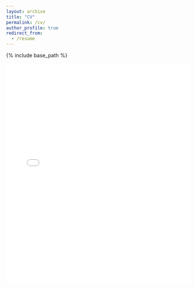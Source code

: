 ```yaml
---
layout: archive
title: "CV"
permalink: /cv/
author_profile: true
redirect_from:
  - /resume
---
```




{% include base_path %}

<embed src="../files/ZucanLv_CV _20250320.pdf" width="100%" height="600px" type="application/pdf">

<!-- Education
=========

* B.E. in CS,University of Science and Technology of China(USTC),2023-Now

Work experience
===============

* 2024.9-Now:Research Intern  -->

<!-- Skills
======

* C/Python/Java
* Machine Learning(25/195)
  * Maybe this will be delayed
* Deep Learning(1/10)
  * I am striving to accomplish it mainly between 1.15-1.20 because of my final exams in school. -->

<!-- Publications
============

  I am striving for it! -->

<!-- Talks
======
  <ul>{% for post in site.talks reversed %}
    {% include archive-single-talk-cv.html  %}
  {% endfor %}</ul> -->

<!-- Teaching
======
  <ul>{% for post in site.teaching reversed %}
    {% include archive-single-cv.html %}
  {% endfor %}</ul> -->

<!-- Service and leadership
======
* Currently signed in to 43 different slack teams -->
